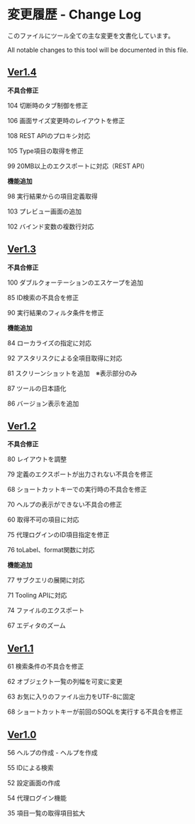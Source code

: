 # 変更履歴 - Change Log

このファイルにツール全ての主な変更を文書化しています。

All notable changes to this tool will be documented in this file.

## [Ver1.4]

__不具合修正__

104 切断時のタブ制御を修正

106 画面サイズ変更時のレイアウトを修正

108 REST APIのプロキシ対応

105 Type項目の取得を修正

99 20MB以上のエクスポートに対応（REST API）

__機能追加__

98 実行結果からの項目定義取得

103 プレビュー画面の追加

102 バインド変数の複数行対応

## [Ver1.3]

__不具合修正__

100 ダブルクォーテーションのエスケープを追加

85 ID検索の不具合を修正

90 実行結果のフィルタ条件を修正

__機能追加__

84 ローカライズの指定に対応

92 アスタリスクによる全項目取得に対応

81 スクリーンショットを追加　※表示部分のみ

87 ツールの日本語化

86 バージョン表示を追加

## [Ver1.2]

__不具合修正__

80 レイアウトを調整

79 定義のエクスポートが出力されない不具合を修正

68 ショートカットキーでの実行時の不具合を修正

70 ヘルプの表示ができない不具合の修正

60 取得不可の項目に対応

75 代理ログインのID項目指定を修正

76 toLabel、format関数に対応

__機能追加__

77 サブクエリの展開に対応

71 Tooling APIに対応

74 ファイルのエクスポート

67 エディタのズーム

## [Ver1.1]

61 検索条件の不具合を修正

62 オブジェクト一覧の列幅を可変に変更

63 お気に入りのファイル出力をUTF-8に固定

68 ショートカットキーが前回のSOQLを実行する不具合を修正

## [Ver1.0]

56 ヘルプの作成 - ヘルプを作成

55 IDによる検索

52 設定画面の作成

54 代理ログイン機能

35 項目一覧の取得項目拡大

[Ver1.4]:
<https://github.com/mametochoko/soqlui/compare/v1.3...HEAD>

[Ver1.3]:
<https://github.com/mametochoko/soqlui/compare/v1.2...v1.3>

[Ver1.2]:
<https://github.com/mametochoko/soqlui/compare/v1.1...v1.2>

[Ver1.1]:
<https://github.com/mametochoko/soqlui/compare/v1.0...v.1.1>

[Ver1.0]:
<https://github.com/mametochoko/soqlui/compare/v0.1.0...v1.0>
